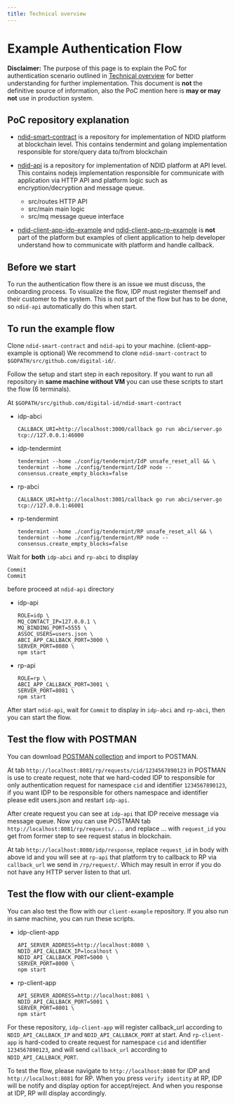```yaml
---
title: Technical overview
---
```


# Example Authentication Flow

<div markdown="1" class="flash mb-3 flash-warn">

**Disclaimer:** The purpose of this page is to explain the PoC for authentication scenario outlined in [Technical overview](/technical-overview) for better understanding for further implementation. This document is **not** the definitive source of information, also the PoC mention here is **may or may not** use in production system.

</div>

## PoC repository explanation

- [ndid-smart-contract](https://github.com/ndidplatform/ndid-smart-contract)
  is a repository for implementation of NDID platform at blockchain level.
  This contains tendermint and golang implementation responsible 
  for store/query data to/from blockchain

- [ndid-api](https://github.com/ndidplatform/ndid-api)
  is a repository for implementation of NDID platform at API level.
  This contains nodejs implementation responsible for communicate with application
  via HTTP API and platform logic such as encryption/decryption and message queue.
  - src/routes HTTP API
  - src/main main logic
  - src/mq message queue interface

- [ndid-client-app-idp-example](https://github.com/ndidplatform/ndid-client-app-idp-example)
  and [ndid-client-app-rp-example](https://github.com/ndidplatform/ndid-client-app-rp-example)
  is **not** part of the platform but examples of client application to 
  help developer understand how to communicate with platform and handle callback.

## Before we start

To run the authentication flow there is an issue we must discuss, the onboarding process.
To visualize the flow, IDP must register themself and their customer to the system.
This is not part of the flow but has to be done, so `ndid-api` automatically do this when start. 

## To run the example flow

Clone `ndid-smart-contract` and `ndid-api` to your machine. (client-app-example is optional)
We recommend to clone `ndid-smart-contract` to `$GOPATH/src/github.com/digital-id/`.

Follow the setup and start step in each repository.
If you want to run all repository in **same machine without VM** you can use these scripts to start the flow (6 terminals).

At `$GOPATH/src/github.com/digital-id/ndid-smart-contract`

- idp-abci
  ```
  CALLBACK_URI=http://localhost:3000/callback go run abci/server.go tcp://127.0.0.1:46000
  ```
- idp-tendermint
  ```
  tendermint --home ./config/tendermint/IdP unsafe_reset_all && \
  tendermint --home ./config/tendermint/IdP node --consensus.create_empty_blocks=false
  ```
- rp-abci
  ```
  CALLBACK_URI=http://localhost:3001/callback go run abci/server.go tcp://127.0.0.1:46001
  ```
- rp-tendermint
  ```
  tendermint --home ./config/tendermint/RP unsafe_reset_all && \
  tendermint --home ./config/tendermint/RP node --consensus.create_empty_blocks=false
  ```

Wait for **both** `idp-abci` and `rp-abci` to display
```
Commit
Commit
```
before proceed at `ndid-api` directory

- idp-api
  ```
  ROLE=idp \
  MQ_CONTACT_IP=127.0.0.1 \
  MQ_BINDING_PORT=5555 \
  ASSOC_USERS=users.json \
  ABCI_APP_CALLBACK_PORT=3000 \
  SERVER_PORT=8080 \
  npm start
  ```

- rp-api
  ```
  ROLE=rp \
  ABCI_APP_CALLBACK_PORT=3001 \
  SERVER_PORT=8081 \
  npm start
  ```

After start `ndid-api`, wait for `Commit` to display in `idp-abci` and `rp-abci`,
then you can start the flow.

## Test the flow with POSTMAN

You can download [POSTMAN collection](/assets/authen-flow-postman.json) and import to POSTMAN.

At tab `http://localhost:8081/rp/requests/cid/1234567890123` in POSTMAN is use to create request, note that we hard-coded IDP to responsible for only authentication request for namespace `cid` and identifier `1234567890123`, if you want IDP to be responsible for others namespace and identifier please edit users.json and restart `idp-api`.

After create request you can see at `idp-api` that IDP receive message via message queue.
Now you can use POSTMAN tab `http://localhost:8081/rp/requests/...` and replace ... with `request_id` you get from former step to see request status in blockchain.

At tab `http://localhost:8080/idp/response`, replace `request_id` in body with above id and you will see at `rp-api` that platform try to callback to RP via `callback_url` we send in `/rp/request/`. Which may result in error if you do not have any HTTP server listen to that url.

## Test the flow with our client-example

You can also test the flow with our `client-example` repository.
If you also run in same machine, you can run these scripts.

- idp-client-app
  ```
  API_SERVER_ADDRESS=http://localhost:8080 \
  NDID_API_CALLBACK_IP=localhost \
  NDID_API_CALLBACK_PORT=5000 \
  SERVER_PORT=8000 \
  npm start
  ```

- rp-client-app
  ```
  API_SERVER_ADDRESS=http://localhost:8081 \
  NDID_API_CALLBACK_PORT=5001 \
  SERVER_PORT=8001 \
  npm start
  ```

For these repository, `idp-client-app` will register callback_url according to `NDID_API_CALLBACK_IP` and `NDID_API_CALLBACK_PORT` at start.
And `rp-client-app` is hard-coded to create request for namespace `cid` and identifier `1234567890123`, and will send `callback_url` according to `NDID_API_CALLBACK_PORT`.

To test the flow, please navigate to `http://localhost:8080` for IDP and `http://localhost:8081` for RP.
When you press `verify identity` at RP, IDP will be notify and display option for accept/reject.
And when you response at IDP, RP will display accordingly.